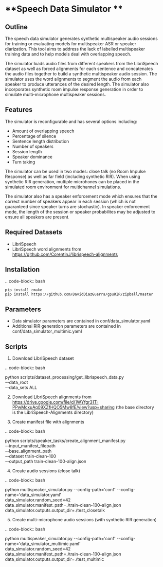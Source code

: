 **Speech Data Simulator **
===============

Outline
------------

The speech data simulator generates synthetic multispeaker audio sessions for training or evaluating models for multispeaker ASR or speaker diarization. This tool aims to address the lack of labelled multispeaker training data and to help models deal with overlapping speech.

The simulator loads audio files from different speakers from the LibriSpeech dataset as well as forced alignments for each sentence and concatenates the audio files together to build a synthetic multispeaker audio session. The simulator uses the word alignments to segment the audio from each speaker to produce utterances of the desired length. The simulator also incorporates synthetic room impulse response generation in order to simulate multi-microphone multispeaker sessions.

Features
------------

The simulator is reconfigurable and has several options including:

* Amount of overlapping speech
* Percentage of silence
* Sentence length distribution
* Number of speakers
* Session length
* Speaker dominance
* Turn taking

The simulator can be used in two modes: close talk (no Room Impulse Response) as well as far field (including synthetic RIR). When using synthetic RIR generation, multiple microhones can be placed in the simulated room environment for multichannel simulations.

The simulator also has a speaker enforcement mode which ensures that the correct number of speakers appear in each session (which is not guaranteed since speaker turns are stochastic). In speaker enforcement mode, the length of the session or speaker probabilites may be adjusted to ensure all speakers are present.

Required Datasets
------------

* LibriSpeech
* LibriSpeech word alignments from https://github.com/CorentinJ/librispeech-alignments

Installation
------------

.. code-block:: bash

    pip install cmake
    pip install https://github.com/DavidDiazGuerra/gpuRIR/zipball/master


Parameters
------------

* Data simulator parameters are contained in conf/data_simulator.yaml
* Additional RIR generation parameters are contained in conf/data_simulator_multimic.yaml

Scripts
------------

1. Download LibriSpeech dataset

.. code-block:: bash

  python scripts/dataset_processing/get_librispeech_data.py \
    --data_root <path to download LibriSpeech dataset to> \
    --data_sets ALL

2. Download LibriSpeech alignments from https://drive.google.com/file/d/1WYfgr31T-PPwMcxuAq09XZfHQO5Mw8fE/view?usp=sharing (the base directory is the LibriSpeech-Alignments directory)

3. Create manifest file with alignments

.. code-block:: bash

  python scripts/speaker_tasks/create_alignment_manifest.py \
    --input_manifest_filepath <Path to train_clean_100.json manifest file> \
    --base_alignment_path <Path to LibriSpeech_Alignments directory> \
    --dataset train-clean-100 \
    --output_path train-clean-100-align.json

4. Create audio sessions (close talk)

.. code-block:: bash

  python multispeaker_simulator.py --config-path='conf' --config-name='data_simulator.yaml' \
    data_simulator.random_seed=42 \
    data_simulator.manifest_path=./train-clean-100-align.json \
    data_simulator.outputs.output_dir=./test_closetalk

5. Create multi-microphone audio sessions (with synthetic RIR generation)

.. code-block:: bash

  python multispeaker_simulator.py --config-path='conf' --config-name='data_simulator_multimic.yaml' \
    data_simulator.random_seed=42 \
    data_simulator.manifest_path=./train-clean-100-align.json \
    data_simulator.outputs.output_dir=./test_multimic
